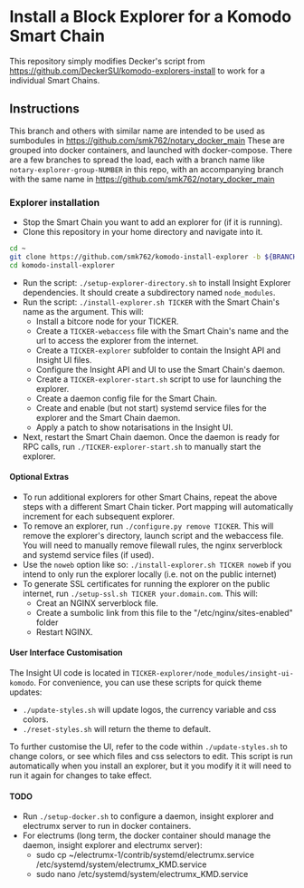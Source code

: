 # Install a Block Explorer for a Komodo Smart Chain

This repository simply modifies Decker's script from https://github.com/DeckerSU/komodo-explorers-install to work for a individual Smart Chains.


## Instructions

This branch and others with similar name are intended to be used as sumbodules in https://github.com/smk762/notary_docker_main
These are grouped into docker containers, and launched with docker-compose.
There are a few branches to spread the load, each with a branch name like `notary-explorer-group-NUMBER` in this repo, with an accompanying branch with the same name in https://github.com/smk762/notary_docker_main

### Explorer installation

- Stop the Smart Chain you want to add an explorer for (if it is running).
- Clone this repository in your home directory and navigate into it.

```bash
cd ~
git clone https://github.com/smk762/komodo-install-explorer -b ${BRANCH_NAME} # replace ${BRANCH_NAME} with the branch name for the explorer group you want to use
cd komodo-install-explorer
```

- Run the script: `./setup-explorer-directory.sh` to install Insight Explorer dependencies. It should create a subdirectory named `node_modules`.
- Run the script: `./install-explorer.sh TICKER` with the Smart Chain's name as the argument. This will:
  - Install a bitcore node for your TICKER.
  - Create a `TICKER-webaccess` file with the Smart Chain's name and the url to access the explorer from the internet. 
  - Create a `TICKER-explorer` subfolder to contain the Insight API and Insight UI files.
  - Configure the Insight API and UI to use the Smart Chain's daemon.
  - Create a `TICKER-explorer-start.sh` script to use for launching the explorer.
  - Create a daemon config file for the Smart Chain.
  - Create and enable (but not start) systemd service files for the explorer and the Smart Chain daemon.
  - Apply a patch to show notarisations in the Insight UI.
- Next, restart the Smart Chain daemon. Once the daemon is ready for RPC calls, run `./TICKER-explorer-start.sh` to manually start the explorer.


#### Optional Extras

- To run additional explorers for other Smart Chains, repeat the above steps with a different Smart Chain ticker. Port mapping will automatically increment for each subsequent explorer.
- To remove an explorer, run `./configure.py remove TICKER`. This will remove the explorer's directory, launch script and the webaccess file. You will need to manually remove filewall rules, the nginx serverblock and systemd service files (if used).
- Use the `noweb` option like so: `./install-explorer.sh TICKER noweb` if you intend to only run the explorer locally (i.e. not on the public internet)
- To generate SSL certificates for running the explorer on the public internet, run `./setup-ssl.sh TICKER your.domain.com`. This will:
  - Creat an NGINX serverblock file.
  - Create a sumbolic link from this file to the "/etc/nginx/sites-enabled" folder
  - Restart NGINX.

#### User Interface Customisation

The Insight UI code is located in `TICKER-explorer/node_modules/insight-ui-komodo`.
For convenience, you can use these scripts for quick theme updates:
- `./update-styles.sh` will update logos, the currency variable and css colors.
- `./reset-styles.sh` will return the theme to default.

To further customise the UI, refer to the code within `./update-styles.sh` to change colors, or see which files and css selectors to edit. This script is run automatically when you install an explorer, but it you modify it it will need to run it again for changes to take effect.

#### TODO
- Run `./setup-docker.sh` to configure a daemon, insight explorer and electrumx server to run in docker containers.
- For electrums (long term, the docker container should manage the daemon, insight explorer and electrumx server):
  - sudo cp ~/electrumx-1/contrib/systemd/electrumx.service /etc/systemd/system/electrumx_KMD.service
  - sudo nano /etc/systemd/system/electrumx_KMD.service

